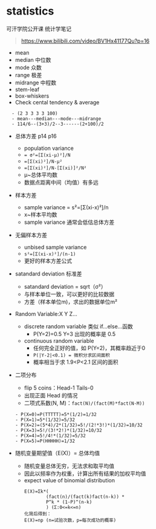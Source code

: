 # statistics
可汗学院公开课 统计学笔记
>https://www.bilibili.com/video/BV1Hx41177Qu?p=16

- mean
- median 中位数
- mode   众数
- range  极差
- midrange 中程数
- stem-leaf
- box-whiskers
- Check cental tendency & average
```
  - (2 3 3 3 3 100)
  - mean---median---mode---midrange 
  - 114/6--(3+3)/2--3------(2+100)/2
```

- 总体方差 p14 p16
  - population variance 
  - `= σ²=[Σ(xi-μ)²]/N`
  - `=[Σ(xi)²]/N-μ² ` 
  - `=[Σ(xi)²]/N-[Σ(xi)]²/N²` 
  - μ~总体平均数
  - 数据点距离中间（均值）有多远
 
- 样本方差  
  - sample variance = s²=[Σ(xi-x)²]/n   
  - x~样本平均数
  - sample variance 通常会低估总体方差
 
- 无偏样本方差 
  - unbised sample variance
  - `s²=[Σ(xi-x)²]/(n-1)`
  - 更好的样本方差公式

- satandard deviation 标准差
  - satandard deviation = sqrt（σ²）
  - 与样本单位一致，可以更好的比较数据
  - 方差（样本单位m)，求出的数据单位m²

- Random Variable:X Y Z...
  - discrete random variable 类似 if...else...函数
    - P(Y=2)=0.5 Y=3 出现的概率是 0.5
  - continuous random variable 
    - 任何完全正好的值，如 P(Y=2)，其概率趋近于0
    - `P(|Y-2|<0.1) = 微积分求区间面积`
    - 概率相当于求 1.9<P<2.1 区间的面积

- 二项分布
  - flip 5 coins：Head-1 Tails-0
  - 出现正面 Head 的情况
  - 二项式系数(N, M)：`fact(N)/(fact(M)*fact(N-M))`
  ```
  - P(X=0)=P(TTTTT)=5*(1/2)=1/32
  - P(X=1)=5*(1/32)=5/32
  - P(X=2)=(5*4)/2*(1/32)=5!/(2!*3!)*(1/32)=10/32
  - P(X=3)=5!/(3!*2!)*(1/32)=10/32
  - P(X=4)=5!/4!*(1/32)=5/32
  - P(X=5)=P(HHHHH)=1/32
  ```
 
 - 随机变量期望值（E(X)）= 总体均值
   - 随机变量总体无穷，无法求和取平均值
   - 因此以频率作为权重，计算出所有结果的加权平均值
   - expect value of binomial distribution
     ```
     E(X)=Σk*(
             (fact(n)/(fact(k)fact(n-k)) * 
             P^k * (1-P)^(n-k)
             ) (Σ:0<=k<=n)
     化简后得到：
     E(X)=np (n=试验次数，p=每次成功的概率)
     ```

